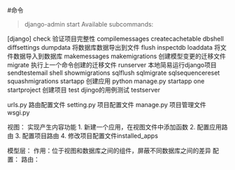 #命令
>django-admin start
Available subcommands:

[django]
    check   验证项目完整性
    compilemessages
    createcachetable
    dbshell
    diffsettings
    dumpdata   将数据库数据导出到文件
    flush
    inspectdb
    loaddata    将文件数据导入到数据库
    makemessages 
    makemigrations 创建模型变更的迁移文件
    migrate        执行上一个命令创建的迁移文件
    runserver      本地简易运行django项目
    sendtestemail
    shell 
    showmigrations
    sqlflush
    sqlmigrate
    sqlsequencereset
    squashmigrations
    startapp        创建应用 python manage.py startapp one
    startproject    创建项目
    test             djingo的用例测试
    testserver


urls.py 路由配置文件
setting.py 项目配置文件
manage.py 项目管理文件
wsgi.py  

视图：
    实现产生内容功能
    1. 新建一个应用，在视图文件中添加函数
    2. 配置应用路由
    3. 配置项目路由
    4. 修改项目配置文件installed_apps

模型层：
    作用：位于视图和数据库之间的组件，屏蔽不同数据库之间的差异
    配置：
路由：